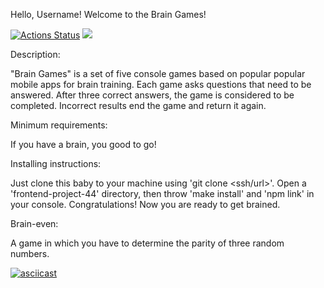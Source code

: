 Hello, Username! Welcome to the Brain Games!

[![Actions Status](https://github.com/AlexVXA/frontend-project-44/workflows/hexlet-check/badge.svg)](https://github.com/AlexVXA/frontend-project-44/actions)
<a href="https://codeclimate.com/github/AlexVXA/frontend-project-44/maintainability"><img src="https://api.codeclimate.com/v1/badges/2f8475e5bca913f2e3cb/maintainability" /></a>

Description:

"Brain Games" is a set of five console games based on popular popular mobile apps for brain training. Each game asks questions that need to be answered. After three correct answers, the game is considered to be completed. Incorrect results end the game and return it again.

Minimum requirements:

If you have a brain, you good to go!

Installing instructions:

Just clone this baby to your machine using 'git clone <ssh/url>'. Open a 'frontend-project-44' directory, then throw 'make install' and 'npm link' in your console. Congratulations! Now you are ready to get brained.

Brain-even:

A game in which you have to determine the parity of three random numbers.

[![asciicast](https://asciinema.org/a/q44CeIYUDxaQIGsKz44WhYkjB.svg)](https://asciinema.org/a/q44CeIYUDxaQIGsKz44WhYkjB)
